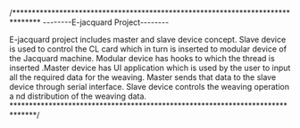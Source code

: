 /*******************************************************************************
                  --------E-jacquard  Project--------
						   
E-jacquard project includes master and slave device concept. 
Slave device is used to control the CL card which in turn is inserted to modular
device of the Jacquard machine. Modular device has hooks to which the thread is 
inserted .Master device has UI application which is used by the user to input 
all the required data for the weaving. Master sends that data to the slave 
device through serial interface. Slave device controls the weaving operation a
nd distribution of the weaving data.
******************************************************************************/